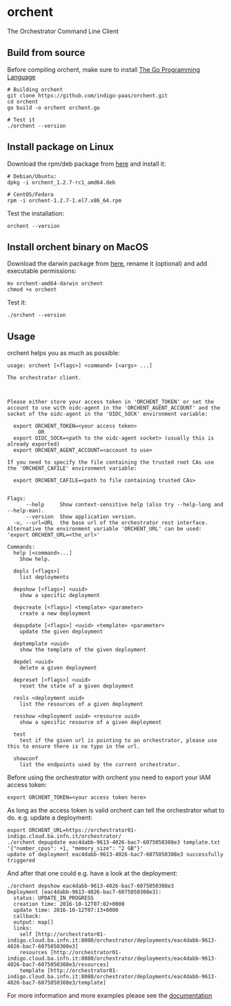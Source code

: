 # orchent

The Orchestrator Command Line Client

## Build from source

Before compiling orchent, make sure to install [The Go Programming Language](https://golang.org)

```
# Building orchent
git clone https://github.com/indigo-paas/orchent.git
cd orchent
go build -o orchent orchent.go

# Test it
./orchent --version
```

## Install package on Linux

Download the rpm/deb package from [here](releases) and install it:

````
# Debian/Ubuntu:
dpkg -i orchent_1.2.7-rc1_amd64.deb 

# CentOS/Fedora
rpm -i orchent-1.2.7-1.el7.x86_64.rpm
````
Test the installation:

````
orchent --version
````

## Install orchent binary on MacOS

Download the darwin package from [here](releases), rename it (optional) and add executable permissions:

````
mv orchent-amd64-darwin orchent
chmod +x orchent
````
Test it:

````
./orchent --version
````

## Usage
orchent helps you as much as possible:
```
usage: orchent [<flags>] <command> [<args> ...]

The orchestrator client.



Please either store your access token in 'ORCHENT_TOKEN' or set the account to use with oidc-agent in the 'ORCHENT_AGENT_ACCOUNT' and the socket of the oidc-agent in the 'OIDC_SOCK' environment variable:

  export ORCHENT_TOKEN=<your access token>
          OR
  export OIDC_SOCK=<path to the oidc-agent socket> (usually this is already exported)
  export ORCHENT_AGENT_ACCOUNT=<account to use>

If you need to specify the file containing the trusted root CAs use the 'ORCHENT_CAFILE' environment variable:

  export ORCHENT_CAFILE=<path to file containing trusted CAs>


Flags:
      --help     Show context-sensitive help (also try --help-long and --help-man).
      --version  Show application version.
  -u, --url=URL  the base url of the orchestrator rest interface. Alternative the environment variable 'ORCHENT_URL' can be used: 'export ORCHENT_URL=<the_url>'

Commands:
  help [<command>...]
    Show help.

  depls [<flags>]
    list deployments

  depshow [<flags>] <uuid>
    show a specific deployment

  depcreate [<flags>] <template> <parameter>
    create a new deployment

  depupdate [<flags>] <uuid> <template> <parameter>
    update the given deployment

  deptemplate <uuid>
    show the template of the given deployment

  depdel <uuid>
    delete a given deployment

  depreset [<flags>] <uuid>
    reset the state of a given deployment

  resls <deployment uuid>
    list the resources of a given deployment

  resshow <deployment uuid> <resource uuid>
    show a specific resource of a given deployment

  test
    test if the given url is pointing to an orchestrator, please use this to ensure there is no typo in the url.

  showconf
    list the endpoints used by the current orchestrator.
```

Before using the orchestrator with orchent you need to export your IAM access token:
```
export ORCHENT_TOKEN=<your access token here>
```

As long as the access token is valid orchent can tell the orchestrator what to do.
e.g. update a deployment:
```
export ORCHENT_URL=https://orchestrator01-indigo.cloud.ba.infn.it/orchestrator/
./orchent depupdate eac4dabb-9613-4026-bac7-6075050308e3 template.txt '{"number_cpus": +1, "memory_size": "2 GB"}'
update of deployment eac4dabb-9613-4026-bac7-6075050308e3 successfully triggered
```
And after that one could e.g. have a look at the deployment:
```
./orchent depshow eac4dabb-9613-4026-bac7-6075050308e3
Deployment [eac4dabb-9613-4026-bac7-6075050308e3]:
  status: UPDATE_IN_PROGRESS
  creation time: 2016-10-12T07:02+0000
  update time: 2016-10-12T07:13+0000
  callback:
  output: map[]
  links:
    self [http://orchestrator01-indigo.cloud.ba.infn.it:8080/orchestrator/deployments/eac4dabb-9613-4026-bac7-6075050308e3]
    resources [http://orchestrator01-indigo.cloud.ba.infn.it:8080/orchestrator/deployments/eac4dabb-9613-4026-bac7-6075050308e3/resources]
    template [http://orchestrator01-indigo.cloud.ba.infn.it:8080/orchestrator/deployments/eac4dabb-9613-4026-bac7-6075050308e3/template]
```
For more information and more examples please see the [documentation](https://indigo-dc.gitbooks.io/orchent/)


